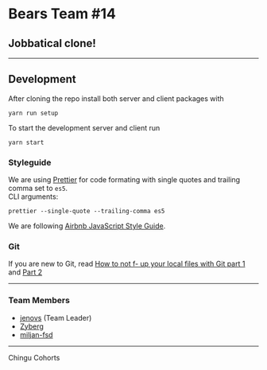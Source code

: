 # Bears Team #14

## Jobbatical clone!

---
## Development

After cloning the repo install both server and client packages with
```
yarn run setup
```


To start the development server and client run
```
yarn start
```
### Styleguide

We are using [Prettier](https://github.com/prettier/prettier) for code formating with single quotes and trailing comma set to `es5`.  
CLI arguments:
```
prettier --single-quote --trailing-comma es5
```

We are following [Airbnb JavaScript Style Guide](https://github.com/airbnb/javascript).

### Git

If you are new to Git, read [How to not f- up your local files with Git part 1](https://medium.com/@francesco.agnoletto/how-to-not-f-up-your-local-files-with-git-part-1-e0756c88fd3c) and [Part 2](https://medium.com/@francesco.agnoletto/how-to-not-f-up-your-local-files-with-git-part-2-fc4e243be02a)

---

### Team Members

* [jenovs](https://github.com/jenovs) (Team Leader)
* [Zyberg](https://github.com/Zyberg)
* [miljan-fsd](https://github.com/miljan-fsd)

---

Chingu Cohorts
